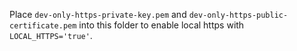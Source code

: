 Place `dev-only-https-private-key.pem` and `dev-only-https-public-certificate.pem` into this folder to enable local https with `LOCAL_HTTPS='true'`.